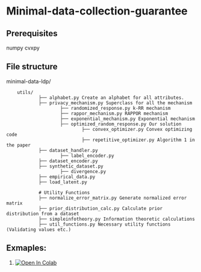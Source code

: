 # Minimal-data-collection-guarantee

## Prerequisites

numpy
cvxpy

## File structure


minimal-data-ldp/
        
        utils/
                ├── alphabet.py Create an alphabet for all attributes.
                ├── privacy_mechanism.py Superclass for all the mechanism
                        ├── randomized_response.py k-RR mechanism
                        ├── rappor_mechanism.py RAPPOR mechanism
                        ├── exponential_mechanism.py Exponential mechanism
                        ├── optimized_random_response.py Our solution
                                ├── convex_optimizer.py Convex optimizing code
                                ├── repetitive_optimizer.py Algorithm 1 in the paper
                ├── dataset_handler.py
                        ├── label_encoder.py
                ├── dataset_encoder.py
                ├── synthetic_dataset.py
                        ├── divergence.py
                ├── empirical_data.py
                ├── load_latent.py
                
                # Utility Functions
                ├── normalize_error_matrix.py Generate normalized error matrix
                ├── prior_distribution_calc.py Calculate prior distribution from a dataset
                ├── simpleinfotheory.py Information theoretic calculations
                ├── util_functions.py Necessary utility functions (Validating values etc.)
    
## Exmaples:
1. [![Open In Colab](https://colab.research.google.com/assets/colab-badge.svg)](https://colab.research.google.com/github/SandaruJayawardana/minimal-data-ldp/blob/main/mldp-example.ipynb)
